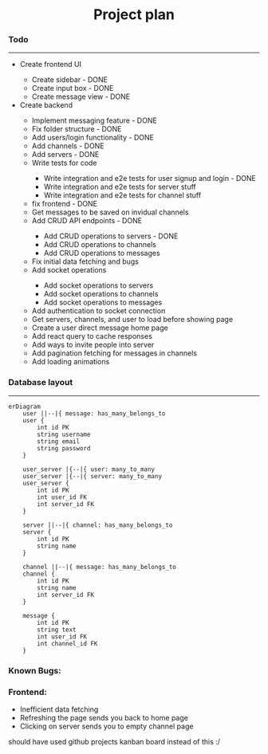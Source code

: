 <h1 align="center">Project plan</h1>

### Todo

---

<ul>
    <li>Create frontend UI</li>
    <ul>
        <li>Create sidebar - DONE</li>
        <li>Create input box - DONE</li>
        <li>Create message view - DONE</li>
    </ul>
    <li>Create backend</li>
    <ul>
        <li>Implement messaging feature - DONE</li>
        <li>Fix folder structure - DONE</li>
        <li>Add users/login functionality - DONE</li>
        <li>Add channels - DONE</li>
        <li>Add servers - DONE</li>
        <li>Write tests for code</li>
        <ul>
            <li>Write integration and e2e tests for user signup and login - DONE</li>
            <li>Write integration and e2e tests for server stuff</li>
            <li>Write integration and e2e tests for channel stuff</li>
        </ul>
        <li>fix frontend - DONE</li>
        <li>Get messages to be saved on invidual channels</li>
        <li>Add CRUD API endpoints - DONE</li>
        <ul>
            <li>Add CRUD operations to servers - DONE</li>
            <li>Add CRUD operations to channels</li>
            <li>Add CRUD operations to messages</li>
        </ul>
        <li>Fix initial data fetching and bugs</li>
        <li>Add socket operations</li>
        <ul>
            <li>Add socket operations to servers</li>
            <li>Add socket operations to channels</li>
            <li>Add socket operations to messages</li>
        </ul>
        <li>Add authentication to socket connection</li>
        <li>Get servers, channels, and user to load before showing page</li>
        <li>Create a user direct message home page</li>
        <li>Add react query to cache responses</li>
        <li>Add ways to invite people into server</li>
        <li>Add pagination fetching for messages in channels</li>
        <li>Add loading animations</li>
    </ul>
</ul>

### Database layout

---

```mermaid
erDiagram
    user ||--|{ message: has_many_belongs_to
    user {
        int id PK
        string username
        string email
        string password
    }

    user_server |{--|{ user: many_to_many
    user_server |{--|{ server: many_to_many
    user_server {
        int id PK
        int user_id FK
        int server_id FK
    }

    server ||--|{ channel: has_many_belongs_to
    server {
        int id PK
        string name
    }

    channel ||--|{ message: has_many_belongs_to
    channel {
        int id PK
        string name
        int server_id FK
    }

    message {
        int id PK
        string text
        int user_id FK
        int channel_id FK
    }
```

### Known Bugs:

### Frontend:

<ul>
    <li>Inefficient data fetching</li>
    <li>Refreshing the page sends you back to home page</li>
    <li>Clicking on server sends you to empty channel page</li>
</ul>

should have used github projects kanban board instead of this :/
